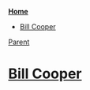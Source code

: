 <!-- START doctoc generated TOC please keep comment here to allow auto update -->
<!-- DON'T EDIT THIS SECTION, INSTEAD RE-RUN doctoc TO UPDATE -->
**[Home](#pages/blog/cv19/index)**

- [Bill Cooper](#bill-cooper)

<!-- END doctoc generated TOC please keep comment here to allow auto update -->

[Parent](#pages/blog/cv19/people/index)

# [Bill Cooper](https://en.wikipedia.org/wiki/Milton_William_Cooper)
